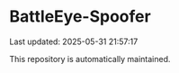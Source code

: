 # BattleEye-Spoofer

Last updated: 2025-05-31 21:57:17

This repository is automatically maintained.
